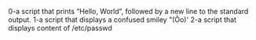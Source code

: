 0-a script that prints “Hello, World”, followed by a new line to the standard output.
1-a script that displays a confused smiley "(Ôo)'
2-a script that displays content of /etc/passwd
